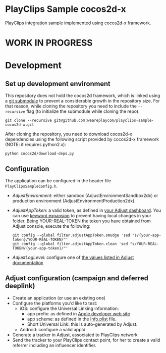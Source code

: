 # PlayClips Sample cocos2d-x

PlayClips integration sample implemented using cocos2d-x framework.

# WORK IN PROGRESS

# Development

## Set up development environment
This repository does not hold the cocos2d framework, which is linked using a
[git submodule](https://git-scm.com/docs/git-submodule) to prevent a
considerable growth in the repository size. For that reason, while cloning the
repository you need to include the `--recursive` flag (to initialize the
submodule while cloning the repo).

```
git clone --recursive git@github.com:weareplaycom/playclips-sample-cocos2d-x.git
```

After cloning the repository, you need to download cocos2d-x dependencies using
the following script provided by cocos2d-x framework (NOTE: it requires
python2.x):

```
python cocos2d/download-deps.py
```

## Configuration

The application can be configured in the header file `PlayClipsSampleConfig.h`.

* *AdjustEnvironment*: either sandbox (AdjustEnvironmentSandbox2dx) or production
  environment (AdjustEnvironmentProduction2dx).
* *AdjustAppToken*: a valid token, as defined in [your Adjust
  dashboard](https://www.adjust.com/). You can use [keyword
  expansion](https://git-scm.com/book/en/v2/Customizing-Git-Git-Attributes) to
  prevent having local changes in your folder. Being YOUR-REAL-TOKEN the token
  you have obtained from Adjust console, execute the following:

  ```
  git config --global filter.adjustAppToken.smudge 'sed "s/{your-app-token}/YOUR-REAL-TOKEN/"'
  git config --global filter.adjustAppToken.clean 'sed "s/YOUR-REAL-TOKEN/{your-app-token}/"'
  ```

* *AdjustLogLevel*: configure one of [the values listed in Adjust
  documentation](https://github.com/adjust/cocos2dx_sdk/blob/master/doc/ios/ios.md#sdk-logging)

## Adjust configuration (campaign and deferred deeplink)

* Create an application (or use an existing one)
* Configure the platforms you'd like to test:
  * iOS: configure the Universal Linking information:
    * app prefix: as defined in [Apple developer web site](https://developer.apple.com/account)
    * app scheme: as defined in the [Info.plist](https://developer.apple.com/library/content/documentation/iPhone/Conceptual/iPhoneOSProgrammingGuide/Inter-AppCommunication/Inter-AppCommunication.html) file.
    * Short Universal Link: this is auto-generated by Adjust.
  * Android: configure a valid appId
* Generate a tracker in Adjust, associated to PlayClips network
* Send the tracker to your PlayClips contact point, for her to create a valid referrer including
an influencer identifier.

